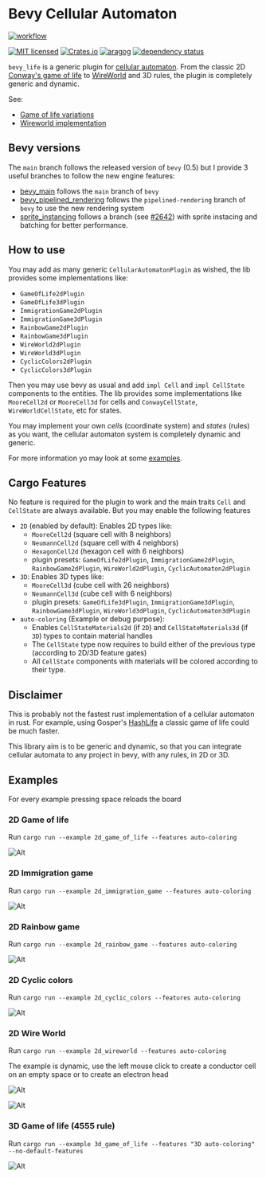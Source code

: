 <!-- cargo-sync-readme start -->

# Bevy Cellular Automaton

[![workflow](https://github.com/ManevilleF/bevy_life/actions/workflows/rust.yml/badge.svg)](https://github.com/ManevilleF/bevy_life/actions/workflows/rust.yml)

[![MIT licensed](https://img.shields.io/badge/license-MIT-blue.svg)](./LICENSE)
[![Crates.io](https://img.shields.io/crates/v/bevy_life.svg)](https://crates.io/crates/bevy_life)
[![aragog](https://docs.rs/bevy_life/badge.svg)](https://docs.rs/bevy_life)
[![dependency status](https://deps.rs/crate/bevy_life/0.2.0/status.svg)](https://deps.rs/crate/bevy_life)

`bevy_life` is a generic plugin for [cellular automaton](https://en.wikipedia.org/wiki/Cellular_automaton).
From the classic 2D [Conway's game of life](https://en.wikipedia.org/wiki/Conway%27s_Game_of_Life) to [WireWorld](https://en.wikipedia.org/wiki/Wireworld) and 3D rules, the plugin is completely generic and dynamic.

See:
 - [Game of life variations](https://cs.stanford.edu/people/eroberts/courses/soco/projects/2008-09/modeling-natural-systems/gameOfLife2.html)
 - [Wireworld implementation](https://www.quinapalus.com/wi-index.html)
 
## Bevy versions

The `main` branch follows the released version of `bevy` (0.5) but I provide 3 useful branches to follow the new engine features:
- [bevy_main](https://github.com/ManevilleF/bevy_life/tree/feat/bevy_main) follows the `main` branch of `bevy`
- [bevy_pipelined_rendering](https://github.com/ManevilleF/bevy_life/tree/feat/bevy_pipelined_rendering) follows the `pipelined-rendering` branch of `bevy` to use the new rendering system
- [sprite_instancing](https://github.com/ManevilleF/bevy_life/tree/feat/sprite_instancing) follows a branch (see [#2642](https://github.com/bevyengine/bevy/pull/2642)) with sprite instacing and batching for better performance.

## How to use

You may add as many generic `CellularAutomatonPlugin` as wished, the lib provides some implementations like:
- `GameOfLife2dPlugin`
- `GameOfLife3dPlugin`
- `ImmigrationGame2dPlugin`
- `ImmigrationGame3dPlugin`
- `RainbowGame2dPlugin`
- `RainbowGame3dPlugin`
- `WireWorld2dPlugin`
- `WireWorld3dPlugin`
- `CyclicColors2dPlugin`
- `CyclicColors3dPlugin`

Then you may use bevy as usual and add `impl Cell` and `impl CellState`  components to the entities.
The lib provides some implementations like `MooreCell2d` or `MooreCell3d` for cells and `ConwayCellState`, `WireWorldCellState`, etc for states.

You may implement your own *cells* (coordinate system) and *states* (rules) as you want, the cellular automaton system is completely dynamic and generic.

For more information yo may look at some [examples](./examples).

## Cargo Features

No feature is required for the plugin to work and the main traits `Cell` and `CellState` are always available.
But you may enable the following features

- `2D` (enabled by default): Enables 2D types like:
  - `MooreCell2d` (square cell with 8 neighbors)
  - `NeumannCell2d` (square cell with 4 neighbors)
  - `HexagonCell2d` (hexagon cell with 6 neighbors)
  - plugin presets: `GameOfLife2dPlugin`, `ImmigrationGame2dPlugin`, `RainbowGame2dPlugin`, `WireWorld2dPlugin`, `CyclicAutomaton2dPlugin`
- `3D`: Enables 3D types like:
  - `MooreCell3d` (cube cell with 26 neighbors)
  - `NeumannCell3d` (cube cell with 6 neighbors)
  - plugin presets: `GameOfLife3dPlugin`, `ImmigrationGame3dPlugin`, `RainbowGame3dPlugin`, `WireWorld3dPlugin`, `CyclicAutomaton3dPlugin`
- `auto-coloring` (Example or debug purpose):
  - Enables `CellStateMaterials2d` (if `2D`) and `CellStateMaterials3d` (if `3D`) types to contain material handles
  - The `CellState` type now requires to build either of the previous type (according to 2D/3D feature gates)
  - All `CellState` components with materials will be colored according to their type.

## Disclaimer

This is probably not the fastest rust implementation of a cellular automaton in rust.
For example, using Gosper's [HashLife](https://www.drdobbs.com/jvm/an-algorithm-for-compressing-space-and-t/184406478) a classic game of life could be much faster.

This library aim is to be generic and dynamic, so that you can integrate cellular automata to any project in bevy, with any rules, in 2D or 3D.


<!-- cargo-sync-readme end -->

## Examples

For every example pressing space reloads the board

### 2D Game of life

Run `cargo run --example 2d_game_of_life --features auto-coloring`

![Alt](./docs/2d_classic_demo.gif "classic demo gif")

### 2D Immigration game

Run `cargo run --example 2d_immigration_game --features auto-coloring`

![Alt](./docs/2d_immigration_demo.gif "immigration demo gif")

### 2D Rainbow game

Run `cargo run --example 2d_rainbow_game --features auto-coloring`

![Alt](./docs/2d_rainbow_demo.gif "rainbow demo gif")

### 2D Cyclic colors

Run `cargo run --example 2d_cyclic_colors --features auto-coloring`

![Alt](./docs/2d_cyclic_demo.gif "cyclic demo gif")

### 2D Wire World

Run `cargo run --example 2d_wireworld --features auto-coloring`

The example is dynamic, use the left mouse click to create a conductor cell on an empty space or to create an electron head

![Alt](./docs/2d_wireworld_demo.gif "wireworld demo gif")

![Alt](./docs/2d_wireworld_flip_flop_demo.gif "wireworld flip flop gate gif")

### 3D Game of life (4555 rule)

Run `cargo run --example 3d_game_of_life --features "3D auto-coloring" --no-default-features`

![Alt](./docs/3d_classic_demo.gif "3D classic demo gif")
